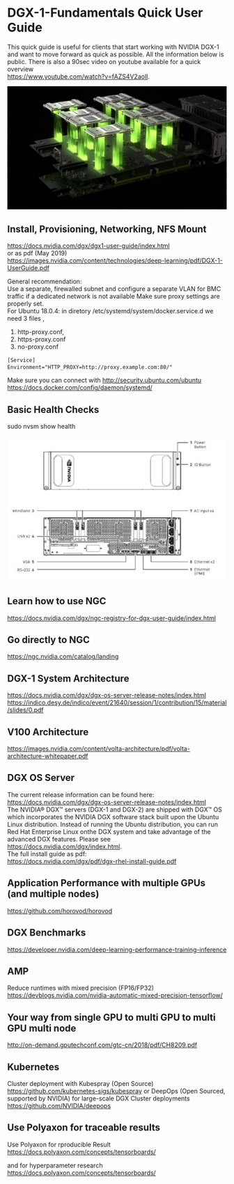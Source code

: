 
# DGX-1-Fundamentals  Quick User Guide 

This quick guide is useful for clients that start working with NVIDIA DGX-1 and want to move forward as quick as possible.
All the information below is public. There is also a 90sec video on youtube available for a quick overview      
https://www.youtube.com/watch?v=fAZS4V2aolI. 

![After processing](https://github.com/schoenemeyer/DGX-1-Fundamentals/blob/master/figures/maxresdefault.jpg)

## Install, Provisioning, Networking, NFS Mount  
https://docs.nvidia.com/dgx/dgx1-user-guide/index.html    
or as pdf (May 2019)    
https://images.nvidia.com/content/technologies/deep-learning/pdf/DGX-1-UserGuide.pdf

General recommendation:   
Use a separate, firewalled subnet and configure a separate VLAN for BMC traffic if a dedicated network is not available
Make sure proxy settings are  properly set.     
For Ubuntu 18.0.4: in diretory /etc/systemd/system/docker.service.d we need 3 files ,
1. http-proxy.conf, 
2. https-proxy.conf 
3. no-proxy.conf 

```
[Service]
Environment="HTTP_PROXY=http://proxy.example.com:80/"
```

Make sure you can connect with http://security.ubuntu.com/ubuntu
https://docs.docker.com/config/daemon/systemd/


## Basic Health Checks 

sudo nvsm show health

![After processing](https://github.com/schoenemeyer/DGX-1-Fundamentals/blob/master/figures/dgx-1.JPG)

## Learn how to use NGC
https://docs.nvidia.com/dgx/ngc-registry-for-dgx-user-guide/index.html

## Go directly to NGC
https://ngc.nvidia.com/catalog/landing

## DGX-1 System Architecture
https://docs.nvidia.com/dgx/dgx-os-server-release-notes/index.html
https://indico.desy.de/indico/event/21640/session/1/contribution/15/material/slides/0.pdf


## V100 Architecture
https://images.nvidia.com/content/volta-architecture/pdf/volta-architecture-whitepaper.pdf

## DGX OS Server  
The current release information can be found here:      
https://docs.nvidia.com/dgx/dgx-os-server-release-notes/index.html     
The NVIDIA® DGX™ servers (DGX-1 and DGX-2) are shipped with DGX™ OS which incorporates the NVIDIA DGX software stack built upon the Ubuntu Linux distribution. Instead of running the Ubuntu distribution, you can run Red Hat Enterprise Linux onthe DGX system and take advantage of the advanced DGX features. Please see https://docs.nvidia.com/dgx/index.html.    
The full install guide as pdf:     
https://docs.nvidia.com/dgx/pdf/dgx-rhel-install-guide.pdf

## Application Performance with multiple GPUs (and multiple nodes)
https://github.com/horovod/horovod

## DGX Benchmarks
https://developer.nvidia.com/deep-learning-performance-training-inference

## AMP
Reduce runtimes with mixed precision (FP16/FP32)   
https://devblogs.nvidia.com/nvidia-automatic-mixed-precision-tensorflow/

## Your way from single GPU to multi GPU to multi GPU multi node
http://on-demand.gputechconf.com/gtc-cn/2018/pdf/CH8209.pdf

## Kubernetes
Cluster deployment with Kubespray (Open Source)
https://github.com/kubernetes-sigs/kubespray
or DeepOps (Open Sourced, supported by NVIDIA) for large-scale  DGX Cluster deployments
https://github.com/NVIDIA/deepops

## Use Polyaxon for traceable results

Use Polyaxon for rproducible Result
https://docs.polyaxon.com/concepts/tensorboards/

and for hyperparameter research
https://docs.polyaxon.com/concepts/tensorboards/


